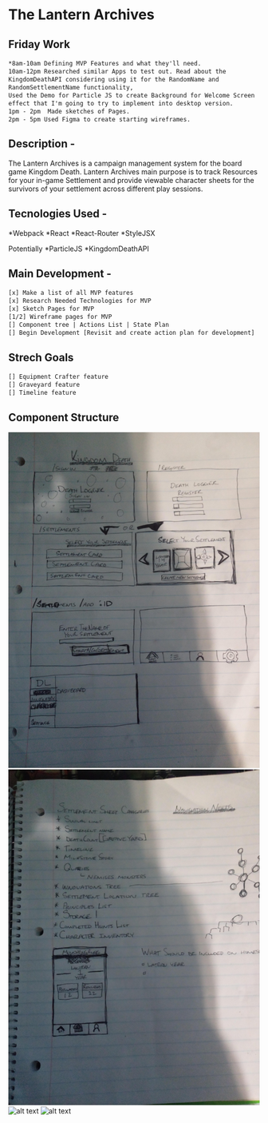 # The Lantern Archives
  ## Friday Work
    *8am-10am Defining MVP Features and what they'll need.
    10am-12pm Researched similar Apps to test out. Read about the KingdomDeathAPI considering using it for the RandomName and RandomSettlementName functionality,
    Used the Demo for Particle JS to create Background for Welcome Screen effect that I'm going to try to implement into desktop version.
    1pm - 2pm  Made sketches of Pages.
    2pm - 5pm Used Figma to create starting wireframes.

## Description -
   The Lantern Archives is a campaign management system for the board game Kingdom Death. Lantern Archives main purpose is
   to track Resources for your in-game Settlement and provide viewable character sheets for the survivors of your settlement across different play sessions.

## Tecnologies Used -
   *Webpack
   *React
   *React-Router
   *StyleJSX

   Potentially
   *ParticleJS
   *KingdomDeathAPI

## Main Development -
    [x] Make a list of all MVP features
    [x] Research Needed Technologies for MVP
    [x] Sketch Pages for MVP
    [1/2] Wireframe pages for MVP
    [] Component tree | Actions List | State Plan
    [] Begin Development [Revisit and create action plan for development]

## Strech Goals
    [] Equipment Crafter feature
    [] Graveyard feature
    [] Timeline feature

## Component Structure
![alt text](readmeImgs/1.jpg)
![alt text](readmeImgs/2.jpg)
![alt text](readmeImgs/3.jpg)
![alt text](readmeImgs/4.jpg)
